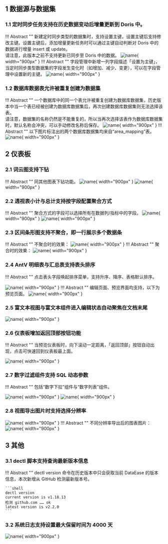 ## 1 数据源与数据集
### 1.1 定时同步任务支持在历史数据变动后增量更新到 Doris 中。
!!! Abstract ""
    新建定时同步类型的数据集时，支持设置主键，设置主键后支持修改主键。设置主键后，添加增量更新任务时可以通过主键自动判断对 Doris 中的数据进行增量 insert 或 update。   
    请注意，此版本之前不支持更新已同步至 Doris 中的数据。
![name](../img/release_notes/v1-18-15-1.PNG){ width="900px" }
!!! Abstract ""
    字段管理中新增一列字段描述「设置为主键」，当定时同步类型数据集的字段发生变化时（如增加、减少、变更），可以在字段管理中设置新的主键。
![name](../img/release_notes/v1-18-15-2.PNG){ width="900px" }


### 1.2 数据库数据表允许被重复创建为数据集
!!! Abstract ""
    一个数据库中的同一个表允许被重复创建为数据库数据集，历史版本中当一个表已经被创建为数据库数据集后，再次创建数据库数据集则无法选择该表。  
    请注意，数据集的名称仍然是不能重复的，所以当再次选择该表作为数据库数据集时，默认名称会冲突，可以手动修改名称后保存。
![name](../img/release_notes/v1-18-15-3.PNG){ width="900px" }
!!! Abstract ""
    以下图片标注出的两个数据库数据集均来自“area_mapping”表。
![name](../img/release_notes/v1-18-15-4.PNG){ width="900px" }

## 2 仪表板
### 2.1 词云图支持下钻
!!! Abstract ""
    同其他图表下钻功能。
![name](../img/release_notes/v1-18-15-5.PNG){ width="900px" }
![name](../img/release_notes/v1-18-15-6.png){ width="900px" }

### 2.2 透视表小计与总计支持按字段配置聚合方式
!!! Abstract ""
    聚合方式的字段可以选择所有在数据列/指标中的字段。
![name](../img/release_notes/v1-18-15-7.png){ width="900px" }
![name](../img/release_notes/v1-18-15-8.png){ width="900px" }

### 2.3 区间条形图支持不聚合，即一行展示多个数据条
!!! Abstract ""
    不聚合时的效果：
![name](../img/release_notes/v1-18-15-9.png){ width="900px" }
!!! Abstract ""
    聚合时的效果：
![name](../img/release_notes/v1-18-15-10.png){ width="900px" }

### 2.4 AntV 明细表与汇总表支持表头排序
!!! Abstract ""
    点击表头字段唤起排序菜单，支持升序、降序、表格默认排序。

![name](../img/release_notes/v1-18-15-11.png){ width="900px" }
!!! Abstract ""
    编辑页面、预览界面均支持，以下为预览页面。
![name](../img/release_notes/v1-18-15-12.png){ width="900px" }

### 2.5 富文本视图与富文本组件进入编辑状态自动聚焦在文档末尾

![name](../img/release_notes/v1-18-15-13.png){ width="900px" }

### 2.6 仪表板增加返回顶部按钮功能
!!! Abstract ""
    当预览仪表板时，向下滚动一定距离，「返回顶部」按钮自动出现，点击可快速回到仪表板最上面。

![name](../img/release_notes/v1-18-15-14.png){ width="900px" }

### 2.7 数字过滤组件支持 SQL 动态参数
!!! Abstract ""
    包括“数字下拉”组件与“数字列表”组件。

![name](../img/release_notes/v1-18-15-15.png){ width="900px" }
![name](../img/release_notes/v1-18-15-16.png){ width="900px" }

### 2.8 视图导出图片时支持选择分辨率

![name](../img/release_notes/v1-18-15-17.png){ width="900px" }
!!! Abstract ""
    不同分辨率导出后的图表图片：
![name](../img/release_notes/v1-18-15-18.png){ width="900px" }


## 3 其他
### 3.1 dectl 脚本支持查询最新版本信息
!!! Abstract ""
    dectl version 命令在历史版本中只会获取当前 DataEase 的版本信息，本次新增从 GitHub 检测最新版本号。

    ```shell
    dectl version
    current version is v1.18.13
    检测 github.com …… ok
    latest version is v2.2.0
    ```

### 3.2 系统日志支持设置最大保留时间为 4000 天
![name](../img/release_notes/v1-18-15-19.png){ width="900px" }